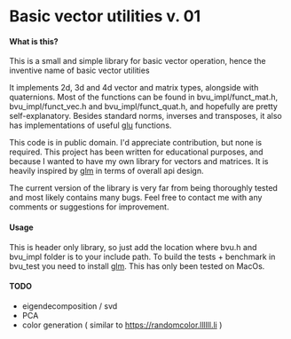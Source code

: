 # Basic vector utilities v. 01

#### What is this?

This is a small and simple library for basic vector operation, hence the inventive name of basic vector utilities

It implements 2d, 3d and 4d vector and matrix types, alongside with quaternions.
Most of the functions can be found in bvu_impl/funct_mat.h, bvu_impl/funct_vec.h and bvu_impl/funct_quat.h, and hopefully are pretty self-explanatory. Besides standard norms, inverses and transposes, it also has implementations of useful [glu](https://en.wikipedia.org/wiki/OpenGL_Utility_Library) functions.

This code is in public domain. I'd appreciate contribution, but none is required.
This project has been written for educational purposes, and because I wanted to have my own library for vectors and matrices. It is heavily inspired by [glm](http://glm.g-truc.net/0.9.7/index.html) in terms of overall api design.

The current version of the library is very far from being thoroughly tested and most likely contains many bugs.
Feel free to contact me with any comments or suggestions for improvement.

#### Usage

This is header only library, so just add the location where bvu.h and bvu_impl folder is to your include path.
To build the tests + benchmark in bvu_test you need to install [glm](http://glm.g-truc.net/0.9.7/index.html). This has only been tested on MacOs.

#### TODO

- eigendecomposition / svd
- PCA
- color generation ( similar to https://randomcolor.llllll.li )
